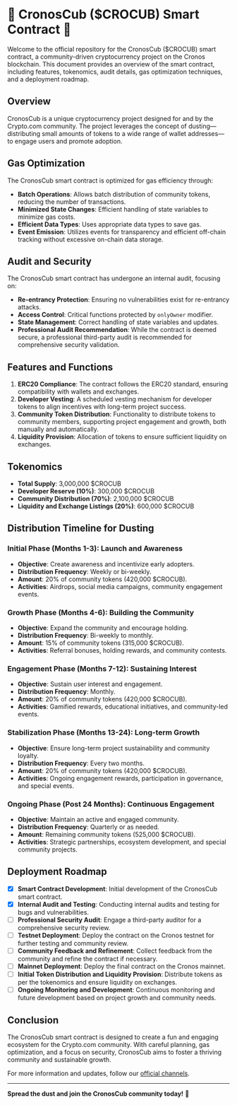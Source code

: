 # 🦁 CronosCub ($CROCUB) Smart Contract 🦁

Welcome to the official repository for the CronosCub ($CROCUB) smart contract, a community-driven cryptocurrency project on the Cronos blockchain. This document provides an overview of the smart contract, including features, tokenomics, audit details, gas optimization techniques, and a deployment roadmap.

## Overview

CronosCub is a unique cryptocurrency project designed for and by the Crypto.com community. The project leverages the concept of dusting—distributing small amounts of tokens to a wide range of wallet addresses—to engage users and promote adoption.

## Gas Optimization

The CronosCub smart contract is optimized for gas efficiency through:

- **Batch Operations**: Allows batch distribution of community tokens, reducing the number of transactions.
- **Minimized State Changes**: Efficient handling of state variables to minimize gas costs.
- **Efficient Data Types**: Uses appropriate data types to save gas.
- **Event Emission**: Utilizes events for transparency and efficient off-chain tracking without excessive on-chain data storage.

## Audit and Security

The CronosCub smart contract has undergone an internal audit, focusing on:

- **Re-entrancy Protection**: Ensuring no vulnerabilities exist for re-entrancy attacks.
- **Access Control**: Critical functions protected by `onlyOwner` modifier.
- **State Management**: Correct handling of state variables and updates.
- **Professional Audit Recommendation**: While the contract is deemed secure, a professional third-party audit is recommended for comprehensive security validation.

## Features and Functions

1. **ERC20 Compliance**: The contract follows the ERC20 standard, ensuring compatibility with wallets and exchanges.
2. **Developer Vesting**: A scheduled vesting mechanism for developer tokens to align incentives with long-term project success.
3. **Community Token Distribution**: Functionality to distribute tokens to community members, supporting project engagement and growth, both manually and automatically.
4. **Liquidity Provision**: Allocation of tokens to ensure sufficient liquidity on exchanges.

## Tokenomics

- **Total Supply**: 3,000,000 $CROCUB
- **Developer Reserve (10%)**: 300,000 $CROCUB
- **Community Distribution (70%)**: 2,100,000 $CROCUB
- **Liquidity and Exchange Listings (20%)**: 600,000 $CROCUB

## Distribution Timeline for Dusting

### Initial Phase (Months 1-3): Launch and Awareness
- **Objective**: Create awareness and incentivize early adopters.
- **Distribution Frequency**: Weekly or bi-weekly.
- **Amount**: 20% of community tokens (420,000 $CROCUB).
- **Activities**: Airdrops, social media campaigns, community engagement events.

### Growth Phase (Months 4-6): Building the Community
- **Objective**: Expand the community and encourage holding.
- **Distribution Frequency**: Bi-weekly to monthly.
- **Amount**: 15% of community tokens (315,000 $CROCUB).
- **Activities**: Referral bonuses, holding rewards, and community contests.

### Engagement Phase (Months 7-12): Sustaining Interest
- **Objective**: Sustain user interest and engagement.
- **Distribution Frequency**: Monthly.
- **Amount**: 20% of community tokens (420,000 $CROCUB).
- **Activities**: Gamified rewards, educational initiatives, and community-led events.

### Stabilization Phase (Months 13-24): Long-term Growth
- **Objective**: Ensure long-term project sustainability and community loyalty.
- **Distribution Frequency**: Every two months.
- **Amount**: 20% of community tokens (420,000 $CROCUB).
- **Activities**: Ongoing engagement rewards, participation in governance, and special events.

### Ongoing Phase (Post 24 Months): Continuous Engagement
- **Objective**: Maintain an active and engaged community.
- **Distribution Frequency**: Quarterly or as needed.
- **Amount**: Remaining community tokens (525,000 $CROCUB).
- **Activities**: Strategic partnerships, ecosystem development, and special community projects.

## Deployment Roadmap

- [x] **Smart Contract Development**: Initial development of the CronosCub smart contract.
- [x] **Internal Audit and Testing**: Conducting internal audits and testing for bugs and vulnerabilities.
- [ ] **Professional Security Audit**: Engage a third-party auditor for a comprehensive security review.
- [ ] **Testnet Deployment**: Deploy the contract on the Cronos testnet for further testing and community review.
- [ ] **Community Feedback and Refinement**: Collect feedback from the community and refine the contract if necessary.
- [ ] **Mainnet Deployment**: Deploy the final contract on the Cronos mainnet.
- [ ] **Initial Token Distribution and Liquidity Provision**: Distribute tokens as per the tokenomics and ensure liquidity on exchanges.
- [ ] **Ongoing Monitoring and Development**: Continuous monitoring and future development based on project growth and community needs.

## Conclusion

The CronosCub smart contract is designed to create a fun and engaging ecosystem for the Crypto.com community. With careful planning, gas optimization, and a focus on security, CronosCub aims to foster a thriving community and sustainable growth.

For more information and updates, follow our [official channels](#).

---

**Spread the dust and join the CronosCub community today!** 🦁
